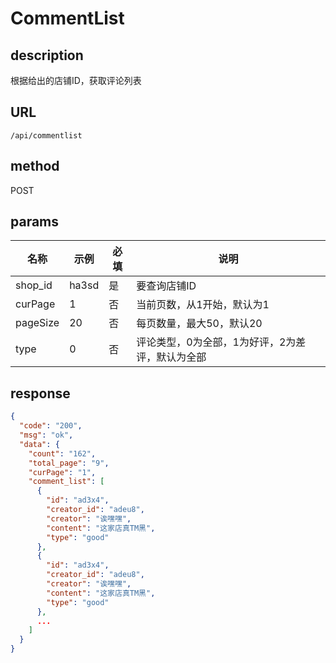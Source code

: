 # CommentList

## description

根据给出的店铺ID，获取评论列表

## URL

```
/api/commentlist
```

## method

POST

## params

| 名称       | 示例    | 必填   | 说明                        |
| -------- | ----- | ---- | ------------------------- |
| shop_id  | ha3sd | 是    | 要查询店铺ID                   |
| curPage  | 1     | 否    | 当前页数，从1开始，默认为1            |
| pageSize | 20    | 否    | 每页数量，最大50，默认20            |
| type     | 0     | 否    | 评论类型，0为全部，1为好评，2为差评，默认为全部 |

## response

```json
{
  "code": "200",
  "msg": "ok",
  "data": {
    "count": "162",
    "total_page": "9",
    "curPage": "1",
    "comment_list": [
      {
        "id": "ad3x4", 
        "creator_id": "adeu8", 
        "creator": "诶嘿嘿", 
        "content": "这家店真TM黑", 
        "type": "good"
      },
      {
        "id": "ad3x4", 
        "creator_id": "adeu8", 
        "creator": "诶嘿嘿", 
        "content": "这家店真TM黑", 
        "type": "good"
      },
      ...
    ]
  }
}
```


